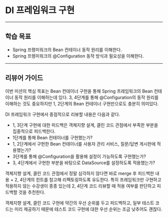 # DI 프레임워크 구현

---
## 학습 목표
- Spring 프렝미워크의 Bean 컨테이너 동작 원리를 이해한다.
- Spring 프렝미워크의 @Configuration 동작 방식과 필요성을 이해한다.

---
## 리뷰어 가이드
이번 미션의 핵심 목표는 Bean 컨테이너 구현을 통해 Spring 프레임워크의 Bean 컨테이너 동작 원리를 이해하는데 있다.
3, 4단계를 통해 @Configuration의 동작 원리를 이해하는 것도 중요하지만 1, 2단계의 Bean 컨테이너 구현만으로도 충분히 의미있다.

DI 프레임워크 구현에서 중점적으로 리뷰할 내용은 다음과 같다.

- 1, 3단계 구현에 대한 피드백은 객체지향 설계, 클린 코드 관점에서 부족한 부분을 집중적으로 피드백한다.
- 1단계를 통해 Bean 컨테이너를 구현했는가?
- 1, 2단계에서 구현한 Bean 컨테이너를 사용자 관리 서비스, 질문/답변 게시판에 적용했는가?
- 3단계를 통해 @Configuration을 활용해 설정이 가능하도록 구현했는가?
- 3, 4단계에서 구현한 부분을 바탕으로 DataSource를 설정하도록 적용했는가?

객체지향 설계, 클린 코드 관점에서 정말 심각하지 않다면 바로 merge 후 피드백한 내용 + 2, 4단계의 힌트를 참고해 리팩토링하도록 유도한다.
특히 프레임워크만 구현하고 적용하지 않는 수강생이 종종 있는데 2, 4단계 코드 리뷰할 때 적용 여부를 판단하고 피드백할 것을 추천한다.

객체지향 설계, 클린 코드 구현에 약간의 우선 순위를 두고 피드백하고, 일부 테스트 코드는 미리 제공하기 때문에 테스트 코드 구현에 대한 우선 순위는 조금 낮추어도 괜찮다.
